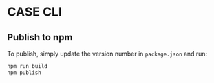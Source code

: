 # CASE CLI

## Publish to npm

To publish, simply update the version number in `package.json` and run:

```bash
npm run build
npm publish
```
